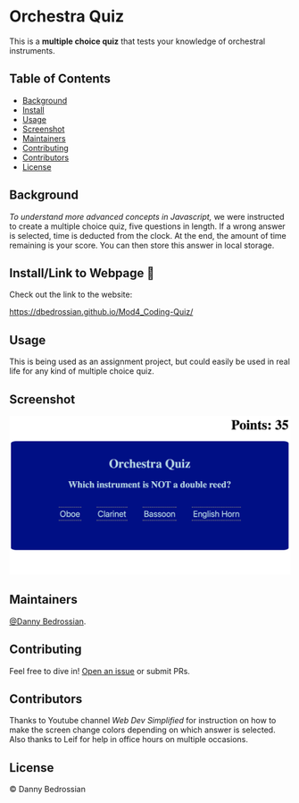 # Orchestra Quiz

This is a **multiple choice quiz** that tests your knowledge of orchestral instruments.

## Table of Contents

- [Background](#background)
- [Install](#install)
- [Usage](#usage)
- [Screenshot](#screenshot)
- [Maintainers](#maintainers)
- [Contributing](#contributing)
- [Contributors](#contributors)
- [License](#license)

## Background

*To understand more advanced concepts in Javascript,* we were instructed to create a multiple choice quiz, five questions in length. If a wrong answer is selected, time is deducted from the clock. At the end, the amount of time remaining is your score. You can then store this answer in local storage.


## Install/Link to Webpage 🔗 

Check out the link to the website:


https://dbedrossian.github.io/Mod4_Coding-Quiz/


## Usage

This is being used as an assignment project, but could easily be used in real life for any kind of multiple choice quiz.


## Screenshot

![screenshot](./assets/images/screenshot.png)

## Maintainers

[@Danny Bedrossian](https://github.com/dbedrossian).

## Contributing

Feel free to dive in! [Open an issue](https://github.com/dbedrossian/standard-readme/issues/new) or submit PRs.


## Contributors

Thanks to Youtube channel *Web Dev Simplified* for instruction on how to make the screen change colors depending on which answer is selected. Also thanks to Leif for help in office hours on multiple occasions.


## License

© Danny Bedrossian